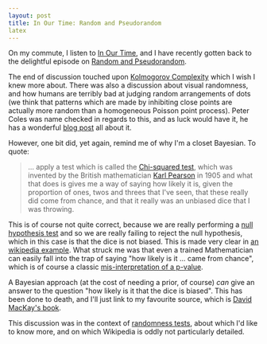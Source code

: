 ```yaml
---
layout: post
title: In Our Time: Random and Pseudorandom
latex
---
```


On my commute, I listen to [In Our Time](https://www.bbc.co.uk/programmes/b006qykl), and I have recently gotten
back to the delightful episode on [Random and Pseudorandom](https://www.bbc.co.uk/programmes/b00x9xjb).

The end of discussion touched upon [Kolmogorov Complexity](https://en.wikipedia.org/wiki/Kolmogorov_complexity) which I wish I knew more about.  There was also a discussion
about visual randomness, and how humans are terribly bad at judging random arrangements
of dots (we think that patterns which are made by inhibiting close points are 
actually more random than a homogeneous Poisson point process).  Peter Coles was name
checked in regards to this, and as luck would have it, he has a wonderful
[blog post](https://telescoper.wordpress.com/2019/04/02/poisson-davril-point-processes/) all about it.

<!--more-->

However, one bit did, yet again, remind me of why I'm a closet Bayesian.  To quote:

> ... apply a test which is called the [Chi-squared test](https://en.wikipedia.org/wiki/Chi-squared_test),
which was invented by the British mathematician [Karl Pearson](https://en.wikipedia.org/wiki/Karl_Pearson) in 1905
and what that does is gives me a way of saying how likely it is, given the proportion of ones, twos and threes
that I've seen, that these really did come from chance, and that it really was an unbiased dice that I was
throwing.

This is of course not quite correct, because we are really performing a [null hypothesis test](https://en.wikipedia.org/wiki/Statistical_hypothesis_testing) and so we are really failing to reject the null hypothesis, which in this case is that the dice is not biased.  This is made very clear in [an wikipedia example](https://en.wikipedia.org/wiki/Pearson%27s_chi-squared_test#Fairness_of_dice).  What struck me was that even a trained Mathematician can easily fall into the trap of saying "how likely is it ... came from chance", which is of course a classic [mis-interpretation of a p-value](https://en.wikipedia.org/wiki/Statistical_hypothesis_testing#Interpretation).

A Bayesian approach (at the cost of needing a prior, of course) _can_ give an answer to the question "how likely is it that the dice is biased".  This has been done to death, and I'll just link to my favourite source, which is [David MacKay's book](http://www.inference.org.uk/mackay/itila/).

This discussion was in the context of [randomness tests](https://en.wikipedia.org/wiki/Randomness_tests), about which I'd like to know more, and on which Wikipedia is oddly not particularly detailed.